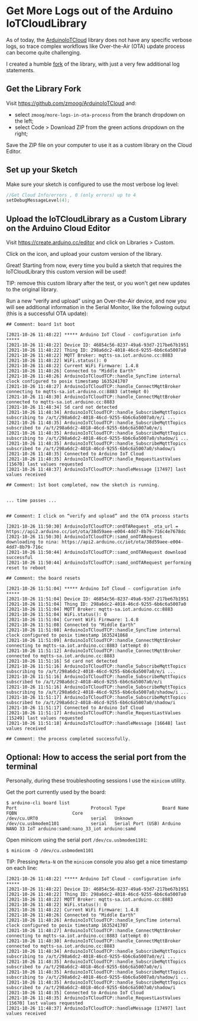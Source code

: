 # Get More Logs out of the Arduino IoTCloudLibrary

As of today, the [ArduinoIoTCloud](https://github.com/arduino-libraries/ArduinoIoTCloud) library does not have any specific verbose logs, so trace complex workflows like Over-the-Air (OTA) update process can become quite challenging.

I created a humble [fork](https://github.com/zmoog/ArduinoIoTCloud) of the library, with just a very few additional log statements.

## Get the Library Fork

Visit https://github.com/zmoog/ArduinoIoTCloud and:

- select `zmoog/more-logs-in-ota-process` from the branch dropdown on the left;
- select Code > Download ZIP from the green actions dropdown on the right;

Save the ZIP file on your computer to use it as a custom library on the Cloud Editor.

## Set up your Sketch

Make sure your sketch is configured to use the most verbose log level:

```c
//Get Cloud Info/errors , 0 (only errors) up to 4
setDebugMessageLevel(4);
```

## Upload the IoTCloudLibrary as a Custom Library on the Arduino Cloud Editor

Visit https://create.arduino.cc/editor and click on Libraries > Custom.

Click on the icon, and upload your custom version of the library.

Great! Starting from now, every time you build a sketch that requires the IoTCloudLibrary this custom version will be used!

TIP: remove this custom library after the test, or you won't get new updates to the original library.

Run a new “verify and upload” using an Over-the-Air device, and now you will see additional information in the Serial Monitor, like the following output (this is a successful OTA update):

```
## Comment: board 1st boot

[2021-10-26 11:48:22] ***** Arduino IoT Cloud - configuration info *****
[2021-10-26 11:48:22] Device ID: 46854c56-8237-49a6-93d7-217be67b1951
[2021-10-26 11:48:22] Thing ID: 298a6dc2-4018-46cd-9255-6b6c6a5007a0
[2021-10-26 11:48:22] MQTT Broker: mqtts-sa.iot.arduino.cc:8883
[2021-10-26 11:48:22] WiFi.status(): 0
[2021-10-26 11:48:22] Current WiFi Firmware: 1.4.8
[2021-10-26 11:48:26] Connected to "Middle Earth"
[2021-10-26 11:48:26] ArduinoIoTCloudTCP::handle_SyncTime internal clock configured to posix timestamp 1635241707
[2021-10-26 11:48:27] ArduinoIoTCloudTCP::handle_ConnectMqttBroker connecting to mqtts-sa.iot.arduino.cc:8883 (attempt 0)
[2021-10-26 11:48:30] ArduinoIoTCloudTCP::handle_ConnectMqttBroker connected to mqtts-sa.iot.arduino.cc:8883
[2021-10-26 11:48:34] Sd card not detected
[2021-10-26 11:48:34] ArduinoIoTCloudTCP::handle_SubscribeMqttTopics subscribing to /a/t/298a6dc2-4018-46cd-9255-6b6c6a5007a0/e/i ...
[2021-10-26 11:48:35] ArduinoIoTCloudTCP::handle_SubscribeMqttTopics subscribed to /a/t/298a6dc2-4018-46cd-9255-6b6c6a5007a0/e/i
[2021-10-26 11:48:35] ArduinoIoTCloudTCP::handle_SubscribeMqttTopics subscribing to /a/t/298a6dc2-4018-46cd-9255-6b6c6a5007a0/shadow/i ...
[2021-10-26 11:48:35] ArduinoIoTCloudTCP::handle_SubscribeMqttTopics subscribed to /a/t/298a6dc2-4018-46cd-9255-6b6c6a5007a0/shadow/i
[2021-10-26 11:48:35] Connected to Arduino IoT Cloud
[2021-10-26 11:48:35] ArduinoIoTCloudTCP::handle_RequestLastValues [15670] last values requested
[2021-10-26 11:48:37] ArduinoIoTCloudTCP::handleMessage [17497] last values received

## Comment: 1st boot completed, now the sketch is running.


... time passes ...


## Comment: I click on “verify and upload” and the OTA process starts

[2021-10-26 11:50:30] ArduinoIoTCloudTCP::onOTARequest _ota_url = https://api2.arduino.cc/iot/ota/38d59aee-e004-4dd7-8b79-716c4e7678dc
[2021-10-26 11:50:30] ArduinoIoTCloudTCP::samd_onOTARequest downloading to nina: https://api2.arduino.cc/iot/ota/38d59aee-e004-4dd7-8b79-716c
[2021-10-26 11:50:44] ArduinoIoTCloudTCP::samd_onOTARequest download successful
[2021-10-26 11:50:44] ArduinoIoTCloudTCP::samd_onOTARequest performing reset to reboot

## Comment: the board resets

[2021-10-26 11:51:04] ***** Arduino IoT Cloud - configuration info *****
[2021-10-26 11:51:04] Device ID: 46854c56-8237-49a6-93d7-217be67b1951
[2021-10-26 11:51:04] Thing ID: 298a6dc2-4018-46cd-9255-6b6c6a5007a0
[2021-10-26 11:51:04] MQTT Broker: mqtts-sa.iot.arduino.cc:8883
[2021-10-26 11:51:04] WiFi.status(): 0
[2021-10-26 11:51:04] Current WiFi Firmware: 1.4.8
[2021-10-26 11:51:08] Connected to "Middle Earth"
[2021-10-26 11:51:08] ArduinoIoTCloudTCP::handle_SyncTime internal clock configured to posix timestamp 1635241868
[2021-10-26 11:51:09] ArduinoIoTCloudTCP::handle_ConnectMqttBroker connecting to mqtts-sa.iot.arduino.cc:8883 (attempt 0)
[2021-10-26 11:51:12] ArduinoIoTCloudTCP::handle_ConnectMqttBroker connected to mqtts-sa.iot.arduino.cc:8883
[2021-10-26 11:51:16] Sd card not detected
[2021-10-26 11:51:16] ArduinoIoTCloudTCP::handle_SubscribeMqttTopics subscribing to /a/t/298a6dc2-4018-46cd-9255-6b6c6a5007a0/e/i ...
[2021-10-26 11:51:16] ArduinoIoTCloudTCP::handle_SubscribeMqttTopics subscribed to /a/t/298a6dc2-4018-46cd-9255-6b6c6a5007a0/e/i
[2021-10-26 11:51:16] ArduinoIoTCloudTCP::handle_SubscribeMqttTopics subscribing to /a/t/298a6dc2-4018-46cd-9255-6b6c6a5007a0/shadow/i ...
[2021-10-26 11:51:17] ArduinoIoTCloudTCP::handle_SubscribeMqttTopics subscribed to /a/t/298a6dc2-4018-46cd-9255-6b6c6a5007a0/shadow/i
[2021-10-26 11:51:17] Connected to Arduino IoT Cloud
[2021-10-26 11:51:17] ArduinoIoTCloudTCP::handle_RequestLastValues [15249] last values requested
[2021-10-26 11:51:18] ArduinoIoTCloudTCP::handleMessage [16648] last values received

## Comment: the process completed successfully.
```

## Optional: How to access the serial port from the terminal

Personally, during these troubleshooting sessions I use the `minicom` utility.

Get the port currently used by the board:

```shell
$ arduino-cli board list
Port                            Protocol Type              Board Name          FQBN                     Core
/dev/cu.URT0                    serial   Unknown
/dev/cu.usbmodem1101            serial   Serial Port (USB) Arduino NANO 33 IoT arduino:samd:nano_33_iot arduino:samd
```

Open minicom using the serial port `/dev/cu.usbmodem1101`:

```shell
$ minicom -D /dev/cu.usbmodem1101
```

TIP: Pressing `Meta-N` on the `minicom` console you also get a nice timestamp on each line:

```
[2021-10-26 11:48:22] ***** Arduino IoT Cloud - configuration info *****
[2021-10-26 11:48:22] Device ID: 46854c56-8237-49a6-93d7-217be67b1951
[2021-10-26 11:48:22] Thing ID: 298a6dc2-4018-46cd-9255-6b6c6a5007a0
[2021-10-26 11:48:22] MQTT Broker: mqtts-sa.iot.arduino.cc:8883
[2021-10-26 11:48:22] WiFi.status(): 0
[2021-10-26 11:48:22] Current WiFi Firmware: 1.4.8
[2021-10-26 11:48:26] Connected to "Middle Earth"
[2021-10-26 11:48:26] ArduinoIoTCloudTCP::handle_SyncTime internal clock configured to posix timestamp 1635241707
[2021-10-26 11:48:27] ArduinoIoTCloudTCP::handle_ConnectMqttBroker connecting to mqtts-sa.iot.arduino.cc:8883 (attempt 0)
[2021-10-26 11:48:30] ArduinoIoTCloudTCP::handle_ConnectMqttBroker connected to mqtts-sa.iot.arduino.cc:8883
[2021-10-26 11:48:34] ArduinoIoTCloudTCP::handle_SubscribeMqttTopics subscribing to /a/t/298a6dc2-4018-46cd-9255-6b6c6a5007a0/e/i ...
[2021-10-26 11:48:35] ArduinoIoTCloudTCP::handle_SubscribeMqttTopics subscribed to /a/t/298a6dc2-4018-46cd-9255-6b6c6a5007a0/e/i
[2021-10-26 11:48:35] ArduinoIoTCloudTCP::handle_SubscribeMqttTopics subscribing to /a/t/298a6dc2-4018-46cd-9255-6b6c6a5007a0/shadow/i ...
[2021-10-26 11:48:35] ArduinoIoTCloudTCP::handle_SubscribeMqttTopics subscribed to /a/t/298a6dc2-4018-46cd-9255-6b6c6a5007a0/shadow/i
[2021-10-26 11:48:35] Connected to Arduino IoT Cloud
[2021-10-26 11:48:35] ArduinoIoTCloudTCP::handle_RequestLastValues [15670] last values requested
[2021-10-26 11:48:37] ArduinoIoTCloudTCP::handleMessage [17497] last values received

```
